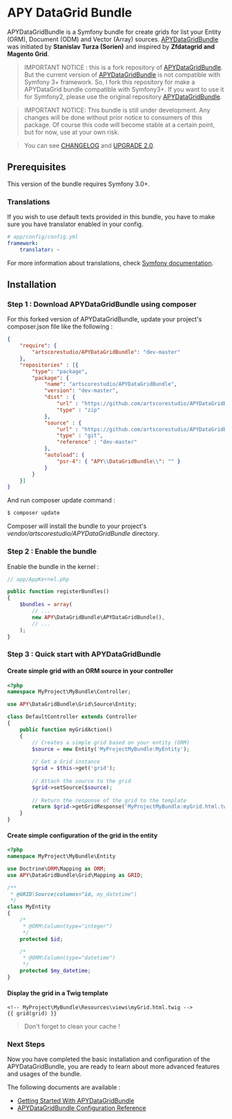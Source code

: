 # APY DataGrid Bundle

APYDataGridBundle is a Symfony bundle for create grids for list your Entity (ORM), Document (ODM) and Vector (Array) sources. [APYDataGridBundle](https://github.com/APY/APYDataGridBundle) was initiated by **Stanislav Turza (Sorien)** and inspired by **Zfdatagrid and Magento Grid**.

> IMPORTANT NOTICE : this is a fork repository of [APYDataGridBundle](https://github.com/APY/APYDataGridBundle). But the current version of [APYDataGridBundle](https://github.com/APY/APYDataGridBundle) is not compatible with Symfony 3+ framework. So, I fork this repository for make a APYDataGrid bundle compatible with Symfony3+. If you want to use it for Symfony2, please use the original repository [APYDataGridBundle](https://github.com/APY/APYDataGridBundle).

> IMPORTANT NOTICE: This bundle is still under development. Any changes will be done without prior notice to consumers of this package. Of course this code will become stable at a certain point, but for now, use at your own risk.

> You can see [CHANGELOG](CHANGELOG.md) and [UPGRADE 2.0](UPGRADE-2.0.md).

## Prerequisites

This version of the bundle requires Symfony 3.0+.

### Translations

If you wish to use default texts provided in this bundle, you have to make sure you have translator enabled in your config.

```yaml
# app/config/config.yml
framework:
    translator: ~
```

For more information about translations, check [Symfony documentation](https://symfony.com/doc/current/book/translation.html).

## Installation

### Step 1 : Download APYDataGridBundle using composer

For this forked version of APYDataGridBundle, update your project's composer.json file like the following :

```json
{
	"require": {
        "artscorestudio/APYDataGridBundle": "dev-master"
	},
	"repositories" : [{
        "type": "package",
        "package": {
            "name": "artscorestudio/APYDataGridBundle",
            "version": "dev-master",
            "dist" : {
				"url" : "https://github.com/artscorestudio/APYDataGridBundle/archive/master.zip",
				"type" : "zip"
			},
			"source" : {
				"url" : "https://github.com/artscorestudio/APYDataGridBundle.git",
				"type" : "git",
				"reference" : "dev-master"
			},
			"autoload": {
			    "psr-4": { "APY\\DataGridBundle\\": "" }
			}
        }
    }]
}
```

And run composer update command :

```bash
$ composer update
```

Composer will install the bundle to your project's *vendor/artscorestudio/APYDataGridBundle* directory.

### Step 2 : Enable the bundle

Enable the bundle in the kernel :

```php
// app/AppKernel.php

public function registerBundles()
{
	$bundles = array(
		// ...
		new APY\DataGridBundle\APYDataGridBundle(),
		// ...
	);
}
```

### Step 3 : Quick start with APYDataGridBundle

#### Create simple grid with an ORM source in your controller

```php
<?php
namespace MyProject\MyBundle\Controller;

use APY\DataGridBundle\Grid\Source\Entity;

class DefaultController extends Controller
{
	public function myGridAction()
	{
		// Creates a simple grid based on your entity (ORM)
		$source = new Entity('MyProjectMyBundle:MyEntity');
		
		// Get a Grid instance
		$grid = $this->get('grid');
		
		// Attach the source to the grid
		$grid->setSource($source);
		
		// Return the response of the grid to the template
		return $grid->getGridResponse('MyProjectMyBundle:myGrid.html.twig');
	}
}
```

#### Create simple configuration of the grid in the entity

```php
<?php
namespace MyProject\MyBundle\Entity

use Doctrine\ORM\Mapping as ORM;
use APY\DataGridBundle\Grid\Mapping as GRID;

/**
 * @GRID\Source(columns="id, my_datetime")
 */
class MyEntity
{
    /*
     * @ORM\Column(type="integer")
     */
    protected $id;

    /*
     * @ORM\Column(type="datetime")
     */
    protected $my_datetime;
}
```

#### Display the grid in a Twig template

```twig
<!-- MyProject\MyBundle\Resources\views\myGrid.html.twig -->
{{ grid(grid) }}
```

> Don't forget to clean your cache !

### Next Steps

Now you have completed the basic installation and configuration of the APYDataGridBundle, you are ready to learn about more advanced features and usages of the bundle.

The following documents are available :

* [Getting Started With APYDataGridBundle](getting_start.md)
* [APYDataGridBundle Configuration Reference](configuration.md)